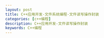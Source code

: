 ```yaml
---
layout: post
title: C++应用开发-文件系统编程-文件读写操作封装
categories: [c++编程]
description: C++应用开发-文件读写操作封装
keywords: C++编程
---
```

